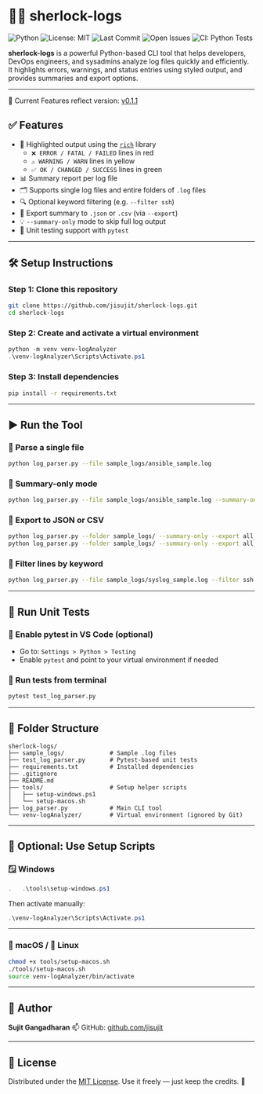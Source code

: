 # 🕵️‍♂️ sherlock-logs

![Python](https://img.shields.io/badge/python-3.11-blue)
![License: MIT](https://img.shields.io/badge/License-MIT-yellow.svg)
![Last Commit](https://img.shields.io/github/last-commit/jisujit/sherlock-logs)
![Open Issues](https://img.shields.io/github/issues/jisujit/sherlock-logs)
![CI: Python Tests](https://github.com/jisujit/sherlock-logs/actions/workflows/python-tests.yml/badge.svg)

**sherlock-logs** is a powerful Python-based CLI tool that helps developers, DevOps engineers, and sysadmins analyze log files quickly and efficiently. It highlights errors, warnings, and status entries using styled output, and provides summaries and export options.

---
📌 Current Features reflect version: [v0.1.1](https://github.com/jisujit/sherlock-logs/releases/tag/v0.1.1)

## ✅ Features

- 🎨 Highlighted output using the [`rich`](https://github.com/Textualize/rich) library
  - `❌ ERROR / FATAL / FAILED` lines in red
  - `⚠️ WARNING / WARN` lines in yellow
  - `✅ OK / CHANGED / SUCCESS` lines in green
- 📊 Summary report per log file
- 🗂 Supports single log files and entire folders of `.log` files
- 🔍 Optional keyword filtering (e.g. `--filter ssh`)
- 📝 Export summary to `.json` or `.csv` (via `--export`)
- 💡 `--summary-only` mode to skip full log output
- 🧪 Unit testing support with `pytest`

---

## 🛠️ Setup Instructions

### Step 1: Clone this repository
```bash
git clone https://github.com/jisujit/sherlock-logs.git
cd sherlock-logs
```

### Step 2: Create and activate a virtual environment
```powershell
python -m venv venv-logAnalyzer
.\venv-logAnalyzer\Scripts\Activate.ps1
```

### Step 3: Install dependencies
```bash
pip install -r requirements.txt
```

---

## ▶️ Run the Tool

### 🔹 Parse a single file
```bash
python log_parser.py --file sample_logs/ansible_sample.log
```

### 🔹 Summary-only mode
```bash
python log_parser.py --file sample_logs/ansible_sample.log --summary-only
```

### 🔹 Export to JSON or CSV
```bash
python log_parser.py --folder sample_logs/ --summary-only --export all_logs.json
python log_parser.py --folder sample_logs/ --summary-only --export all_logs.csv
```

### 🔹 Filter lines by keyword
```bash
python log_parser.py --file sample_logs/syslog_sample.log --filter ssh
```

---

## 🧪 Run Unit Tests

### 🔹 Enable pytest in VS Code (optional)
- Go to: `Settings > Python > Testing`
- Enable `pytest` and point to your virtual environment if needed

### 🔹 Run tests from terminal
```bash
pytest test_log_parser.py
```

---

## 📁 Folder Structure

```text
sherlock-logs/
├── sample_logs/             # Sample .log files
├── test_log_parser.py       # Pytest-based unit tests
├── requirements.txt         # Installed dependencies
├── .gitignore
├── README.md
├── tools/                   # Setup helper scripts
│   ├── setup-windows.ps1
│   └── setup-macos.sh
├── log_parser.py            # Main CLI tool
└── venv-logAnalyzer/        # Virtual environment (ignored by Git)
```

---

## 🔧 Optional: Use Setup Scripts

### 🪟 Windows
```powershell
.	.\tools\setup-windows.ps1
```

Then activate manually:
```powershell
.\venv-logAnalyzer\Scripts\Activate.ps1
```

---

### 🍎 macOS / 🐧 Linux
```bash
chmod +x tools/setup-macos.sh
./tools/setup-macos.sh
source venv-logAnalyzer/bin/activate
```

---

## 👤 Author

**Sujit Gangadharan**
📫 GitHub: [github.com/jisujit](https://github.com/jisujit)

---

## 📄 License

Distributed under the [MIT License](LICENSE).
Use it freely — just keep the credits. 🚀
